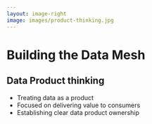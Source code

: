 ```yaml
---
layout: image-right
image: images/product-thinking.jpg
---
```

# Building the Data Mesh
## Data Product thinking

<v-clicks>

- Treating data as a product
- Focused on delivering value to consumers
- Establishing clear data product ownership

</v-clicks>

<Footer/>


<!--
Treating data as a product: 
Data product thinking emphasizes the importance of treating data as a valuable product that delivers value to its 
consumers, both internal and external.

Focused on delivering value to consumers: 
By considering data as a product, teams focus on ensuring the data's quality, usability, and accessibility to 
deliver maximum value to its consumers.

Establishing clear data product ownership: 
Data product thinking promotes the assignment of clear ownership for each data product, ensuring accountability 
and responsibility for the data's quality and maintenance.
-->